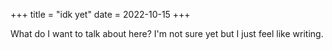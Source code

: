 +++
title = "idk yet"
date = 2022-10-15
+++

What do I want to talk about here? I'm not sure yet but I just feel like writing. 